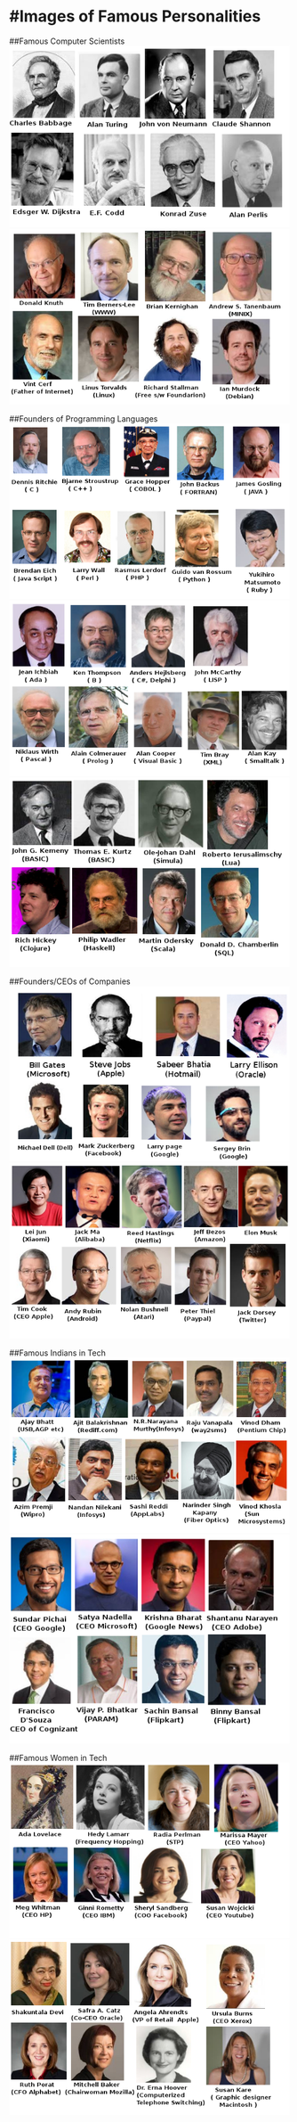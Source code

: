 #Images of Famous Personalities
================================

##Famous Computer Scientists 
![Famous Computer Scientists](/imgs/per1a.png)
![Famous Computer Scientists](/imgs/per1b.png)


##Founders of Programming Languages
![Famous Computer Scientists](/imgs/prog.png)
![Famous Computer Scientists](/imgs/prog2.png)
![Famous Computer Scientists](/imgs/prog3.png)

##Founders/CEOs of Companies 
![Famous Computer Scientists](/imgs/per1.png)
![Famous Computer Scientists](/imgs/per4.png)


##Famous Indians in Tech
![Famous Computer Scientists](/imgs/per2.png)
![Famous Computer Scientists](/imgs/per3.png)

##Famous Women in Tech
![Famous Computer Scientists](/imgs/per5.png)
![Famous Computer Scientists](/imgs/per6.png)
